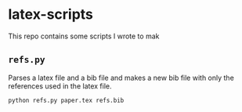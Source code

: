 # latex-scripts

This repo contains some scripts I wrote to mak

## `refs.py`

Parses a latex file and a bib file and makes a new bib file with only the references used in the latex file.

```sh
python refs.py paper.tex refs.bib
```

